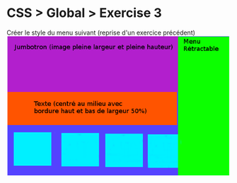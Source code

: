 # CSS > Global > Exercise 3

Créer le style du menu suivant (reprise d'un exercice précédent)
![whattodo](whattodo.png)
